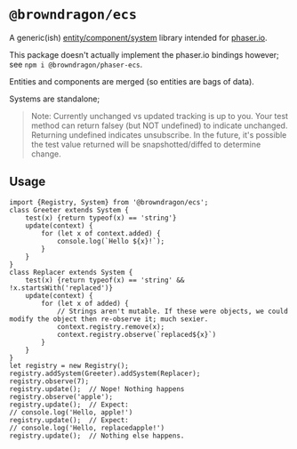 # `@browndragon/ecs`

A generic(ish) [entity/component/system](https://en.wikipedia.org/wiki/Entity_component_system) library intended for [phaser.io](phaser.io).

This package doesn't actually implement the phaser.io bindings however; see `npm i @browndragon/phaser-ecs`.

Entities and components are merged (so entities are bags of data).

Systems are standalone; 

> Note: Currently unchanged vs updated tracking is up to you. Your test method can return falsey (but NOT undefined) to indicate unchanged. Returning undefined indicates unsubscribe.
> In the future, it's possible the test value returned will be snapshotted/diffed to determine change.

## Usage

```
import {Registry, System} from '@browndragon/ecs';
class Greeter extends System {
    test(x) {return typeof(x) == 'string'}
    update(context) {
        for (let x of context.added) {
            console.log(`Hello ${x}!`);
        }
    }
}
class Replacer extends System {
    test(x) {return typeof(x) == 'string' && !x.startsWith('replaced')}
    update(context) {
        for (let x of added) {
            // Strings aren't mutable. If these were objects, we could modify the object then re-observe it; much sexier.
            context.registry.remove(x);
            context.registry.observe(`replaced${x}`)
        }
    }
}
let registry = new Registry();
registry.addSystem(Greeter).addSystem(Replacer);
registry.observe(7);
registry.update();  // Nope! Nothing happens
registry.observe('apple');
registry.update();  // Expect:
// console.log('Hello, apple!')
registry.update();  // Expect:
// console.log('Hello, replacedapple!')
registry.update();  // Nothing else happens.
```
